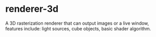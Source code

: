 # renderer-3d
A 3D rasterization renderer that can output images or a live window, features include: light sources, cube objects, basic shader algorithm.
